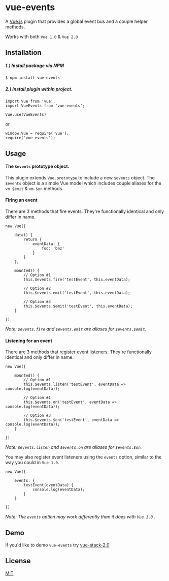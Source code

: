# vue-events

A [Vue.js](http://vuejs.org) plugin that provides a global event bus and a couple helper methods.

Works with both `Vue 1.0` & `Vue 2.0`

## Installation

##### 1.) Install package via NPM

```
$ npm install vue-events
```

##### 2.) Install plugin within project.
```
import Vue from 'vue';
import VueEvents from 'vue-events';

Vue.use(VueEvents)
```

or

```
window.Vue = require('vue');
require('vue-events');
```

## Usage

#### The `$events` prototype object.
This plugin extends `Vue.prototype` to include a new `$events` object. The `$events` object is a simple Vue model which
includes couple aliases for the `vm.$emit` & `vm.$on` methods.

#### Firing an event
There are 3 methods that fire events. They're functionally identical and only differ in name.
```
new Vue({

    data() {
        return {
            eventData: {
                foo: 'baz'
            }
        }
    },
    
    mounted() {
        // Option #1
        this.$events.fire('testEvent', this.eventData);
        
        // Option #2
        this.$events.emit('testEvent', this.eventData);
        
        // Option #3
        this.$events.$emit('testEvent', this.eventData);
    }
    
})
```

_Note: `$events.fire` and `$events.emit` are aliases for `$events.$emit`._

#### Listening for an event
There are 3 methods that register event listeners. They're functionally identical and only differ in name.
```
new Vue({

    mounted() {
        // Option #1
        this.$events.listen('testEvent', eventData => console.log(eventData));
        
        // Option #1
        this.$events.on('testEvent', eventData => console.log(eventData));
        
        // Option #3
        this.$events.$on('testEvent', eventData => console.log(eventData));
    }
    
})
```
_Note: `$events.listen` and `$events.on` are aliases for `$events.$on`._


You may also register event listeners using the `events` option, similar to the way you could in `Vue 1.0`.
```
new Vue({

    events: {
        testEvent(eventData) {
            console.log(eventData);
        }
    }
    
})
```
_Note: The `events` option may work differently than it does with `Vue 1.0` ._


## Demo
If you'd like to demo `vue-events` try [vue-stack-2.0](https://github.com/cklmercer/vue-stack-2.0)

## License

[MIT](http://opensource.org/licenses/MIT)
